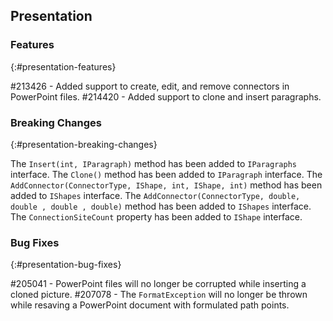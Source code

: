## Presentation

### Features
{:#presentation-features}

#213426 - Added support to create, edit, and remove connectors in PowerPoint files.
#214420 - Added support to clone and insert paragraphs.

### Breaking Changes
{:#presentation-breaking-changes}

The `Insert(int, IParagraph)` method has been added to `IParagraphs` interface.
The `Clone()` method has been added to `IParagraph` interface.
The `AddConnector(ConnectorType, IShape, int, IShape, int)` method has been added to `IShapes` interface.
The `AddConnector(ConnectorType, double, double , double , double)` method has been added to `IShapes` interface.
The `ConnectionSiteCount` property has been added to `IShape` interface.

### Bug Fixes
{:#presentation-bug-fixes}

#205041 - PowerPoint files will no longer be corrupted while inserting a cloned picture.
#207078 - The `FormatException` will no longer be thrown while resaving a PowerPoint document with formulated path points.

